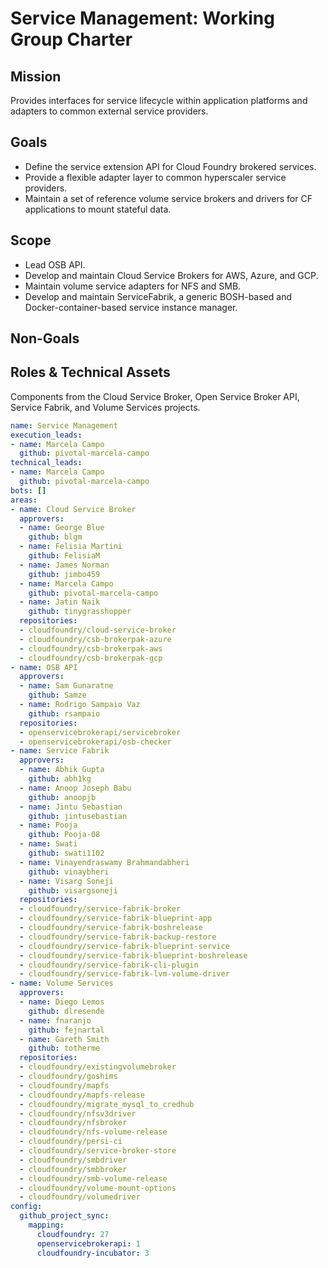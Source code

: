 # Service Management: Working Group Charter

## Mission

Provides interfaces for service lifecycle within application platforms and adapters to common external service providers.

## Goals

- Define the service extension API for Cloud Foundry brokered services.
- Provide a flexible adapter layer to common hyperscaler service providers.
- Maintain a set of reference volume service brokers and drivers for CF applications to mount stateful data.

## Scope
- Lead OSB API.
- Develop and maintain Cloud Service Brokers for AWS, Azure, and GCP.
- Maintain volume service adapters for NFS and SMB.
- Develop and maintain ServiceFabrik, a generic BOSH-based and Docker-container-based service instance manager.

## Non-Goals

## Roles & Technical Assets
Components from the Cloud Service Broker, Open Service Broker API, Service Fabrik, and Volume Services projects.

```yaml
name: Service Management
execution_leads:
- name: Marcela Campo
  github: pivotal-marcela-campo
technical_leads:
- name: Marcela Campo
  github: pivotal-marcela-campo
bots: []
areas:
- name: Cloud Service Broker
  approvers:
  - name: George Blue
    github: blgm
  - name: Felisia Martini
    github: FelisiaM
  - name: James Norman
    github: jimbo459
  - name: Marcela Campo
    github: pivotal-marcela-campo
  - name: Jatin Naik
    github: tinygrasshopper
  repositories:
  - cloudfoundry/cloud-service-broker
  - cloudfoundry/csb-brokerpak-azure
  - cloudfoundry/csb-brokerpak-aws
  - cloudfoundry/csb-brokerpak-gcp
- name: OSB API
  approvers:
  - name: Sam Gunaratne
    github: Samze
  - name: Rodrigo Sampaio Vaz
    github: rsampaio
  repositories:
  - openservicebrokerapi/servicebroker
  - openservicebrokerapi/osb-checker
- name: Service Fabrik
  approvers:
  - name: Abhik Gupta
    github: abh1kg
  - name: Anoop Joseph Babu
    github: anoopjb
  - name: Jintu Sebastian
    github: jintusebastian
  - name: Pooja
    github: Pooja-08
  - name: Swati
    github: swati1102
  - name: Vinayendraswamy Brahmandabheri
    github: vinaybheri    
  - name: Visarg Soneji
    github: visargsoneji
  repositories:
  - cloudfoundry/service-fabrik-broker
  - cloudfoundry/service-fabrik-blueprint-app
  - cloudfoundry/service-fabrik-boshrelease
  - cloudfoundry/service-fabrik-backup-restore
  - cloudfoundry/service-fabrik-blueprint-service
  - cloudfoundry/service-fabrik-blueprint-boshrelease
  - cloudfoundry/service-fabrik-cli-plugin
  - cloudfoundry/service-fabrik-lvm-volume-driver
- name: Volume Services
  approvers:
  - name: Diego Lemos
    github: dlresende
  - name: fnaranjo
    github: fejnartal
  - name: Gareth Smith
    github: totherme
  repositories:
  - cloudfoundry/existingvolumebroker
  - cloudfoundry/goshims
  - cloudfoundry/mapfs
  - cloudfoundry/mapfs-release
  - cloudfoundry/migrate_mysql_to_credhub
  - cloudfoundry/nfsv3driver
  - cloudfoundry/nfsbroker
  - cloudfoundry/nfs-volume-release
  - cloudfoundry/persi-ci
  - cloudfoundry/service-broker-store
  - cloudfoundry/smbdriver
  - cloudfoundry/smbbroker
  - cloudfoundry/smb-volume-release
  - cloudfoundry/volume-mount-options
  - cloudfoundry/volumedriver
config:
  github_project_sync:
    mapping:
      cloudfoundry: 27
      openservicebrokerapi: 1
      cloudfoundry-incubator: 3
```
